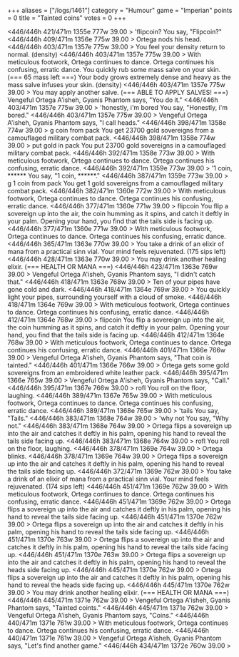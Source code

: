 +++
aliases = ["/logs/1461"]
category = "Humour"
game = "Imperian"
points = 0
title = "Tainted coins"
votes = 0
+++

<446/446h 421/471m 1355e 777w 39.00 <ebdb>> 'flipcoin?
You say, "Flipcoin?"
<446/446h 409/471m 1356e 775w 39.00 <ebdb>> 
Ortega nods his head.
<446/446h 403/471m 1357e 775w 39.00 <ebdb>> 
You feel your density return to normal. (density)
<446/446h 403/471m 1357e 775w 39.00 <ebdb>> 
With meticulous footwork, Ortega continues to dance.
Ortega continues his confusing, erratic dance.
You quickly rub some mass salve on your skin. (=== 65 mass left ===)
Your body grows extremely dense and heavy as the mass salve infuses your skin. (density)
<446/446h 403/471m 1357e 775w 39.00 <ebdb>> 
You may apply another salve. (=== ABLE TO APPLY SALVES! ===)
Vengeful Ortega A'isheh, Gyanis Phantom says, "You do it."
<446/446h 403/471m 1357e 775w 39.00 <ebdb>> 'honestly, i'm bored
You say, "Honestly, i'm bored."
<446/446h 403/471m 1357e 775w 39.00 <ebdb>> 
Vengeful Ortega A'isheh, Gyanis Phantom says, "I call heads."
<446/446h 398/471m 1358e 774w 39.00 <ebdb>> g coin from pack
You get 23700 gold sovereigns from a camouflaged military combat pack.
<446/446h 398/471m 1358e 774w 39.00 <ebdb>> put gold in pack
You put 23700 gold sovereigns in a camouflaged military combat pack.
<446/446h 392/471m 1358e 773w 39.00 <ebdb>> 
With meticulous footwork, Ortega continues to dance.
Ortega continues his confusing, erratic dance.
<446/446h 392/471m 1359e 773w 39.00 <ebdb>> '1 coin, ******
You say, "1 coin, ******."
<446/446h 387/471m 1359e 773w 39.00 <ebdb>> g 1 coin from pack
You get 1 gold sovereigns from a camouflaged military combat pack.
<446/446h 382/471m 1360e 772w 39.00 <ebdb>> 
With meticulous footwork, Ortega continues to dance.
Ortega continues his confusing, erratic dance.
<446/446h 377/471m 1360e 771w 39.00 <ebdb>> flipcoin
You flip a sovereign up into the air, the coin humming as it spins, and catch it deftly in your palm. Opening your hand, you find that the tails 
side is facing up.
<446/446h 377/471m 1360e 771w 39.00 <ebdb>> 
With meticulous footwork, Ortega continues to dance.
Ortega continues his confusing, erratic dance.
<446/446h 365/471m 1363e 770w 39.00 <ebdb>> 
You take a drink of an elixir of mana from a practical sinn vial.
Your mind feels rejuvenated. (175 sips left)
<446/446h 428/471m 1363e 770w 39.00 <ebdb>> 
You may drink another healing elixir. (=== HEALTH OR MANA ===)
<446/446h 423/471m 1363e 769w 39.00 <ebdb>> 
Vengeful Ortega A'isheh, Gyanis Phantom says, "I didn't catch that."
<446/446h 418/471m 1363e 768w 39.00 <ebdb>> 
Ten of your pipes have gone cold and dark.
<446/446h 418/471m 1364e 769w 39.00 <ebdb>> 
You quickly light your pipes, surrounding yourself with a cloud of smoke.
<446/446h 418/471m 1364e 769w 39.00 <ebdb>> 
With meticulous footwork, Ortega continues to dance.
Ortega continues his confusing, erratic dance.
<446/446h 412/471m 1364e 768w 39.00 <ebdb>> flipcoin
You flip a sovereign up into the air, the coin humming as it spins, and catch it deftly in your palm. Opening your hand, you find that the tails 
side is facing up.
<446/446h 412/471m 1364e 768w 39.00 <ebdb>> 
With meticulous footwork, Ortega continues to dance.
Ortega continues his confusing, erratic dance.
<446/446h 401/471m 1366e 766w 39.00 <ebdb>> 
Vengeful Ortega A'isheh, Gyanis Phantom says, "That coin is tainted."
<446/446h 401/471m 1366e 766w 39.00 <ebdb>> 
Ortega gets some gold sovereigns from an embroidered white leather pack.
<446/446h 395/471m 1366e 765w 39.00 <ebdb>> 
Vengeful Ortega A'isheh, Gyanis Phantom says, "Call."
<446/446h 395/471m 1367e 766w 39.00 <ebdb>> rofl
You roll on the floor, laughing.
<446/446h 389/471m 1367e 765w 39.00 <ebdb>> 
With meticulous footwork, Ortega continues to dance.
Ortega continues his confusing, erratic dance.
<446/446h 389/471m 1368e 765w 39.00 <ebdb>> 'tails
You say, "Tails."
<446/446h 383/471m 1368e 764w 39.00 <ebdb>> 'why not
You say, "Why not."
<446/446h 383/471m 1368e 764w 39.00 <ebdb>> 
Ortega flips a sovereign up into the air and catches it deftly in his palm, opening his hand to reveal the tails side facing up.
<446/446h 383/471m 1368e 764w 39.00 <ebdb>> rofl
You roll on the floor, laughing.
<446/446h 378/471m 1369e 764w 39.00 <ebdb>> 
Ortega blinks.
<446/446h 378/471m 1369e 764w 39.00 <ebdb>> 
Ortega flips a sovereign up into the air and catches it deftly in his palm, opening his hand to reveal the tails side facing up.
<446/446h 372/471m 1369e 762w 39.00 <ebdb>> 
You take a drink of an elixir of mana from a practical sinn vial.
Your mind feels rejuvenated. (174 sips left)
<446/446h 451/471m 1369e 762w 39.00 <ebdb>> 
With meticulous footwork, Ortega continues to dance.
Ortega continues his confusing, erratic dance.
<446/446h 451/471m 1369e 762w 39.00 <ebdb>> 
Ortega flips a sovereign up into the air and catches it deftly in his palm, opening his hand to reveal the tails side facing up.
<446/446h 451/471m 1370e 762w 39.00 <ebdb>> 
Ortega flips a sovereign up into the air and catches it deftly in his palm, opening his hand to reveal the tails side facing up.
<446/446h 451/471m 1370e 763w 39.00 <ebdb>> 
Ortega flips a sovereign up into the air and catches it deftly in his palm, opening his hand to reveal the tails side facing up.
<446/446h 451/471m 1370e 763w 39.00 <ebdb>> 
Ortega flips a sovereign up into the air and catches it deftly in his palm, opening his hand to reveal the heads side facing up.
<446/446h 445/471m 1370e 762w 39.00 <ebdb>> 
Ortega flips a sovereign up into the air and catches it deftly in his palm, opening his hand to reveal the heads side facing up.
<446/446h 445/471m 1370e 762w 39.00 <ebdb>> 
You may drink another healing elixir. (=== HEALTH OR MANA ===)
<446/446h 445/471m 1371e 762w 39.00 <ebdb>> 
Vengeful Ortega A'isheh, Gyanis Phantom says, "Tainted coints."
<446/446h 445/471m 1371e 762w 39.00 <ebdb>> 
Vengeful Ortega A'isheh, Gyanis Phantom says, "Coins."
<446/446h 440/471m 1371e 761w 39.00 <ebdb>> 
With meticulous footwork, Ortega continues to dance.
Ortega continues his confusing, erratic dance.
<446/446h 440/471m 1371e 761w 39.00 <ebdb>> 
Vengeful Ortega A'isheh, Gyanis Phantom says, "Let's find another game."
<446/446h 434/471m 1372e 760w 39.00 <ebdb>> 